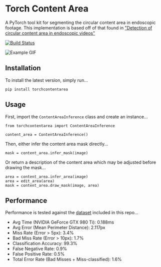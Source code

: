 # Torch Content Area
A PyTorch tool kit for segmenting the circular content area in endoscopic footage. This implementation is based off of that found in ["Detection of circular content area in endoscopic videos"](http://www-itec.uni-klu.ac.at/bib/files/CircleDetection.pdf)

[![Build Status](https://github.com/charliebudd/torch-content-area/actions/workflows/build.yml/badge.svg)](https://github.com/charliebudd/torch-content-area/actions/workflows/build.yml)

![Example GIF](example.gif?raw=true)

## Installation
To install the latest version, simply run...
```
pip install torchcontentarea
```

## Usage
First, import the `ContentAreaInference` class and create an instance...
```
from torchcontentarea import ContentAreaInference

content_area = ContentAreaInference()
```
Then, either infer the content area mask directly...
```
mask = content_area.infer_mask(image)
```
Or return a description of the content area which may be adjusted before drawing the mask...
```
area = content_area.infer_area(image)
area = edit_area(area)
mask = content_area.draw_mask(image, area)
```

## Performance
Performance is tested against the [dataset](testing/data) included in this repo...
<!-- performance stats start -->
- Avg Time (NVIDIA GeForce GTX 980 Ti): 0.188ms
- Avg Error (Mean Perimeter Distance): 2.117px
- Miss Rate (Error > 5px): 3.4%
- Bad Miss Rate (Error > 10px): 1.7%
- Classification Accuracy: 99.3%
- False Negative Rate: 0.9%
- False Positive Rate: 0.5%
- Total Error Rate (Bad Misses + Miss-classified): 1.6% 
<!-- performance stats end -->

